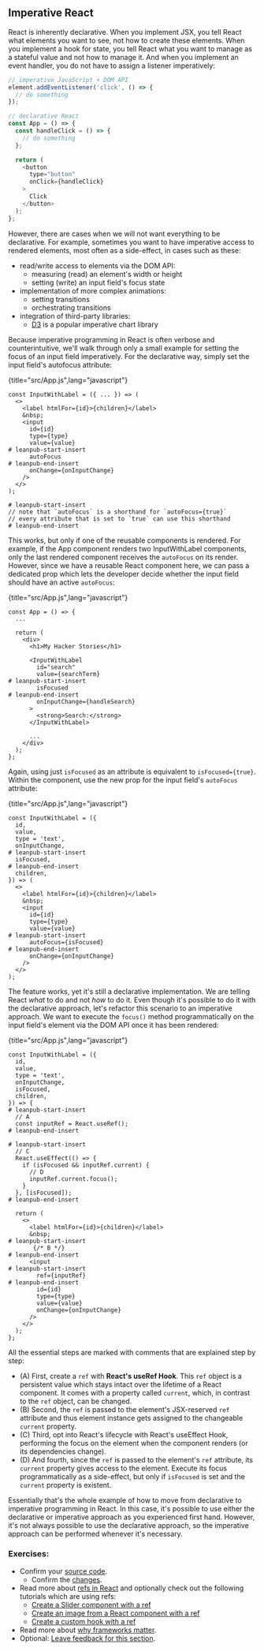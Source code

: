 ## Imperative React

React is inherently declarative. When you implement JSX, you tell React what elements you want to see, not how to create these elements. When you implement a hook for state, you tell React what you want to manage as a stateful value and not how to manage it. And when you implement an event handler, you do not have to assign a listener imperatively:

```javascript
// imperative JavaScript + DOM API
element.addEventListener('click', () => {
  // do something
});

// declarative React
const App = () => {
  const handleClick = () => {
    // do something
  };

  return (
    <button
      type="button"
      onClick={handleClick}
    >
      Click
    </button>
  );
};
```

However, there are cases when we will not want everything to be declarative. For example, sometimes you want to have imperative access to rendered elements, most often as a side-effect, in cases such as these:

* read/write access to elements via the DOM API:
  * measuring (read) an element's width or height
  * setting (write) an input field's focus state
* implementation of more complex animations:
  * setting transitions
  * orchestrating transitions
* integration of third-party libraries:
  * [D3](https://d3js.org) is a popular imperative chart library

Because imperative programming in React is often verbose and counterintuitive, we'll walk through only a small example for setting the focus of an input field imperatively. For the declarative way, simply set the input field's autofocus attribute:

{title="src/App.js",lang="javascript"}
~~~~~~~
const InputWithLabel = ({ ... }) => (
  <>
    <label htmlFor={id}>{children}</label>
    &nbsp;
    <input
      id={id}
      type={type}
      value={value}
# leanpub-start-insert
      autoFocus
# leanpub-end-insert
      onChange={onInputChange}
    />
  </>
);

# leanpub-start-insert
// note that `autoFocus` is a shorthand for `autoFocus={true}`
// every attribute that is set to `true` can use this shorthand
# leanpub-end-insert
~~~~~~~

This works, but only if one of the reusable components is rendered. For example, if the App component renders two InputWithLabel components, only the last rendered component receives the `autoFocus` on its render. However, since we have a reusable React component here, we can pass a dedicated prop which lets the developer decide whether the input field should have an active `autoFocus`:

{title="src/App.js",lang="javascript"}
~~~~~~~
const App = () => {
  ...

  return (
    <div>
      <h1>My Hacker Stories</h1>

      <InputWithLabel
        id="search"
        value={searchTerm}
# leanpub-start-insert
        isFocused
# leanpub-end-insert
        onInputChange={handleSearch}
      >
        <strong>Search:</strong>
      </InputWithLabel>

      ...
    </div>
  );
};
~~~~~~~

Again, using just `isFocused` as an attribute is equivalent to `isFocused={true}`. Within the component, use the new prop for the input field's `autoFocus` attribute:

{title="src/App.js",lang="javascript"}
~~~~~~~
const InputWithLabel = ({
  id,
  value,
  type = 'text',
  onInputChange,
# leanpub-start-insert
  isFocused,
# leanpub-end-insert
  children,
}) => (
  <>
    <label htmlFor={id}>{children}</label>
    &nbsp;
    <input
      id={id}
      type={type}
      value={value}
# leanpub-start-insert
      autoFocus={isFocused}
# leanpub-end-insert
      onChange={onInputChange}
    />
  </>
);
~~~~~~~

The feature works, yet it's still a declarative implementation. We are telling React *what* to do and not *how* to do it. Even though it's possible to do it with the declarative approach, let's refactor this scenario to an imperative approach. We want to execute the `focus()` method programmatically on the input field's element via the DOM API once it has been rendered:

{title="src/App.js",lang="javascript"}
~~~~~~~
const InputWithLabel = ({
  id,
  value,
  type = 'text',
  onInputChange,
  isFocused,
  children,
}) => {
# leanpub-start-insert
  // A
  const inputRef = React.useRef();
# leanpub-end-insert

# leanpub-start-insert
  // C
  React.useEffect(() => {
    if (isFocused && inputRef.current) {
      // D
      inputRef.current.focus();
    }
  }, [isFocused]);
# leanpub-end-insert

  return (
    <>
      <label htmlFor={id}>{children}</label>
      &nbsp;
# leanpub-start-insert
       {/* B */}
# leanpub-end-insert
      <input
# leanpub-start-insert
        ref={inputRef}
# leanpub-end-insert
        id={id}
        type={type}
        value={value}
        onChange={onInputChange}
      />
    </>
  );
};
~~~~~~~

All the essential steps are marked with comments that are explained step by step:

* (A) First, create a `ref` with **React's useRef Hook**. This `ref` object is a persistent value which stays intact over the lifetime of a React component. It comes with a property called `current`, which, in contrast to the `ref` object, can be changed.
* (B) Second, the `ref` is passed to the element's JSX-reserved `ref` attribute and thus element instance gets assigned to the changeable `current` property.
* (C) Third, opt into React's lifecycle with React's useEffect Hook, performing the focus on the element when the component renders (or its dependencies change).
* (D) And fourth, since the `ref` is passed to the element's `ref` attribute, its `current` property gives access to the element. Execute its focus programmatically as a side-effect, but only if `isFocused` is set and the `current` property is existent.

Essentially that's the whole example of how to move from declarative to imperative programming in React. In this case, it's possible to use either the declarative or imperative approach as you experienced first hand. However, it's not always possible to use the declarative approach, so the imperative approach can be performed whenever it's necessary.

### Exercises:

* Confirm your [source code](https://bit.ly/3B0qc2S).
  * Confirm the [changes](https://bit.ly/3aT3bEq).
* Read more about [refs in React](https://www.robinwieruch.de/react-ref/) and optionally check out the following tutorials which are using refs:
  * [Create a Slider component with a ref](https://www.robinwieruch.de/react-slider/)
  * [Create an image from a React component with a ref](https://www.robinwieruch.de/react-component-to-image/)
  * [Create a custom hook with a ref](https://www.robinwieruch.de/react-custom-hook-check-if-overflow/)
* Read more about [why frameworks matter](https://www.robinwieruch.de/why-frameworks-matter/).
* Optional: [Leave feedback for this section](https://forms.gle/nABoW2tKAPd1yVkv7).